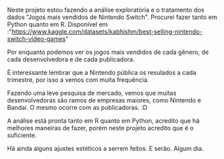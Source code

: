 Neste projeto estou fazendo a análise exploratória e o tratamento dos dados "Jogos mais vendidos de Nintendo Switch". Procurei fazer tanto em Python quanto em R.
Disponível em :"https://www.kaggle.com/datasets/kabhishm/best-selling-nintendo-switch-video-games"

Por enquanto podemos ver os jogos mais vendidos de cada gênero, de cada desenvolvedora e de cada publicadora.

É interessante lembrar que a Nintendo pública os resulados a cada trimestre, por isso a vemos com muita frequência.

Fazendo uma leve pesquisa de mercado, vemos que muitas desenvolvedoras são ramos de empresas maiores, como Nintendo e Bandai. O mesmo ocorre com as publicadoras. :D

A análise está pronta tanto em R quanto em Python, acredito que há melhores maneiras de fazer, porém neste projeto acredito que é o suficiente.

Há ainda alguns ajustes estéticos a serrem feitos. E serão. Algum dia.